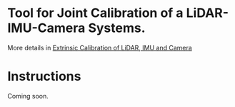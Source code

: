 # Tool for Joint Calibration of a LiDAR-IMU-Camera Systems.
More details in [Extrinsic Calibration of LiDAR, IMU and Camera](https://arxiv.org/abs/2205.08701)

# Instructions
Coming soon.
